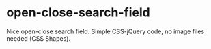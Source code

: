 # open-close-search-field
Nice open-close search field. Simple CSS-jQuery code, no image files needed (CSS Shapes).
